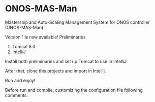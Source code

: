 # ONOS-MAS-Man
Mastership and Auto-Scaling Management System for ONOS controller (ONOS-MAS-Man)

Version 1 is now available!
Preliminaries
 1. Tomcat 8.0
 2. IntelliJ

Install both preliminaries and set up Tomcat to use in IntelliJ.

After that, clone this projects and import in Intellij.

Run and enjoy!


Before run and compile, customizing the configuration file following comments.
